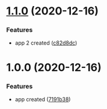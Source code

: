 # [1.1.0](https://github.com/venzel/releases/compare/v1.0.0...v1.1.0) (2020-12-16)


### Features

* app 2 created ([c82d8dc](https://github.com/venzel/releases/commit/c82d8dc7834b29fac33224fa3eb8feb6e79ce13b))

# 1.0.0 (2020-12-16)


### Features

* app created ([7191b38](https://github.com/venzel/releases/commit/7191b383919f13754c0572fd00ddf3c2db98090f))
